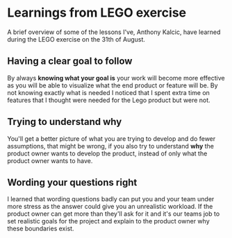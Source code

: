 # Learnings from LEGO exercise

A brief overview of some of the lessons I've, Anthony Kalcic, have learned during the LEGO exercise on the 31th of August.

## Having a clear goal to follow
By always **knowing what your goal is** your work will become more effective as you will be able to visualize what the end product or feature will be. By not knowing exactly what is needed I noticed that I spent extra time on features that I thought were needed for the Lego product but were not.

## Trying to understand why
You'll get a better picture of what you are trying to develop and do fewer assumptions, that might be wrong, if you also try to understand **why** the product owner wants to develop the product, instead of only what the product owner wants to have.

## Wording your questions right
I learned that wording questions badly can put you and your team under more stress as the answer could give you an unrealistic workload. If the product owner can get more than they'll ask for it and it's our teams job to set realistic goals for the project and explain to the product owner why these boundaries exist.

